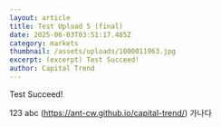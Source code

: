 ```yaml
---
layout: article
title: Test Upload 5 (final)
date: 2025-06-03T03:51:17.485Z
category: markets
thumbnail: /assets/uploads/1000011963.jpg
excerpt: (excerpt) Test Succeed!
author: Capital Trend
---
```

T﻿est Succeed!

123
abc
(https://ant-cw.github.io/capital-trend/)
가나다
